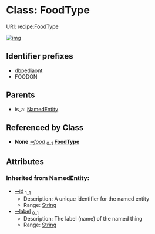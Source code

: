 
# Class: FoodType




URI: [recipe:FoodType](http://w3id.org/ontogpt/recipe/FoodType)


[![img](https://yuml.me/diagram/nofunky;dir:TB/class/[NamedEntity],[FoodItem]-%20food%200..1>[FoodType&#124;id(i):string;label(i):string%20%3F],[NamedEntity]^-[FoodType],[FoodItem])](https://yuml.me/diagram/nofunky;dir:TB/class/[NamedEntity],[FoodItem]-%20food%200..1>[FoodType&#124;id(i):string;label(i):string%20%3F],[NamedEntity]^-[FoodType],[FoodItem])

## Identifier prefixes

 * dbpediaont
 * FOODON

## Parents

 *  is_a: [NamedEntity](NamedEntity.md)

## Referenced by Class

 *  **None** *[➞food](foodItem__food.md)*  <sub>0..1</sub>  **[FoodType](FoodType.md)**

## Attributes


### Inherited from NamedEntity:

 * [➞id](namedEntity__id.md)  <sub>1..1</sub>
     * Description: A unique identifier for the named entity
     * Range: [String](types/String.md)
 * [➞label](namedEntity__label.md)  <sub>0..1</sub>
     * Description: The label (name) of the named thing
     * Range: [String](types/String.md)

